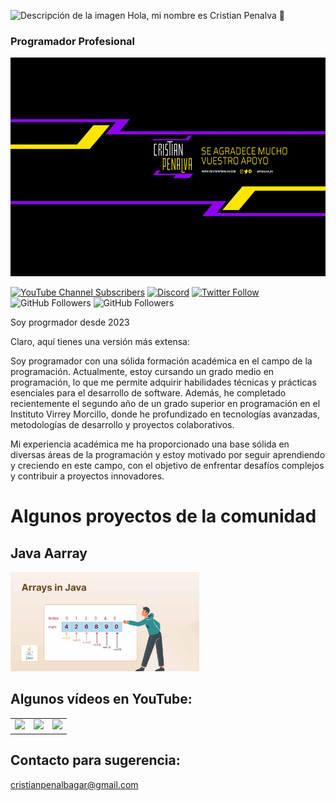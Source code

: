  <img src="FotoInicio.jpg" alt="Descripción de la imagen" width="100" height="100"/>   Hola, mi nombre es Cristian Penalva 👋
### Programador Profesional 

<img src="Cabecera.jpg" alt="Descripción de la imagen" width="2500" height="350"/>

[![YouTube Channel Subscribers](https://img.shields.io/youtube/channel/subscribers/UCTVEWVKh-tl-zjuC3gJ7L3w?style=social)](https://youtube.com/channel/UCTVEWVKh-tl-zjuC3gJ7L3w?sub_confirmation=1)
[![Discord](https://img.shields.io/discord/729672926432985098?style=social&label=Discord&logo=discord)](https://cristian20305.com/discord)
[![Twitter Follow](https://img.shields.io/twitter/follow/penalva_20?style=social)](https://twitter.com/penalva_20)
![GitHub Followers](https://img.shields.io/github/followers/Cristian20305?style=social)
![GitHub Followers](https://img.shields.io/github/stars/Cristian20305?style=social)

Soy progrmador desde 2023 

Claro, aquí tienes una versión más extensa:

Soy programador con una sólida formación académica en el campo de la programación. Actualmente, estoy cursando un grado medio en programación, lo que me permite adquirir habilidades técnicas y prácticas esenciales para el desarrollo de software. Además, he completado recientemente el segundo año de un grado superior en programación en el Instituto Virrey Morcillo, donde he profundizado en tecnologías avanzadas, metodologías de desarrollo y proyectos colaborativos. 

Mi experiencia académica me ha proporcionado una base sólida en diversas áreas de la programación y estoy motivado por seguir aprendiendo y creciendo en este campo, con el objetivo de enfrentar desafíos complejos y contribuir a proyectos innovadores.



# Algunos proyectos de la comunidad

## Java Aarray

<a href="https://cristian20305.github.io/JavaArray/"><img src="Java.jpg" style="height: 60%; width:60%;"/></a>










## Algunos vídeos en YouTube:

<table style="width:100%">
<tr>
<td>
<a href="https://www.youtube.com/watch?v=PaKtpPyIL18&t=946s">
<img src="https://i.ytimg.com/vi/PaKtpPyIL18/hqdefault.jpg?sqp=-oaymwE2CNACELwBSFXyq4qpAygIARUAAIhCGAFwAcABBvABAfgB3AOAAtAFigIMCAAQARh_IEcoGDAP&rs=AOn4CLD_7HOVGlH-htxsocfHq9bZFPnSxA">
</a>
</td>
<td>
<a href="https://www.youtube.com/watch?v=dV_PYAs9ZrQ&t=8s">
<img src="https://i.ytimg.com/vi/dV_PYAs9ZrQ/hqdefault.jpg?sqp=-oaymwE2CNACELwBSFXyq4qpAygIARUAAIhCGAFwAcABBvABAfgB_gmAAtAFigIMCAAQARhlIGIoWjAP&rs=AOn4CLCIN_4dVCyi8ubboaeWvMarfhZHRw">
</a>
</td>
<td>
<a href="https://www.youtube.com/watch?v=tFWCmEriXHc&t=57s">
<img src="https://i.ytimg.com/vi/tFWCmEriXHc/hqdefault.jpg?sqp=-oaymwE2CNACELwBSFXyq4qpAygIARUAAIhCGAFwAcABBvABAfgB_gmAAtAFigIMCAAQARgwIDcofzAP&rs=AOn4CLBPUvJYcf4gndiJqC-m9ZAa3WN1Vg">
</a>
</td>
</table>

## Contacto para sugerencia:

cristianpenalbagar@gmail.com 


